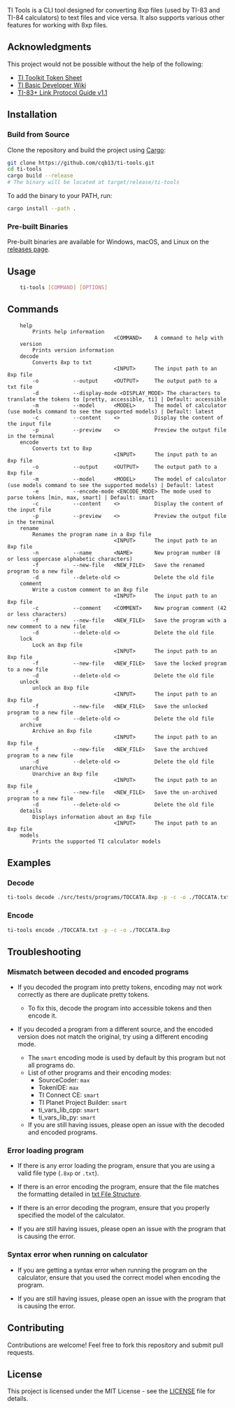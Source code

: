 TI Tools is a CLI tool designed for converting 8xp files (used by TI-83 and TI-84 calculators) to text files and vice versa. It also supports various other features for working with 8xp files.

## Acknowledgments

This project would not be possible without the help of the following:

- [TI Toolkit Token Sheet](https://github.com/TI-Toolkit/tokens)
- [TI Basic Developer Wiki](http://tibasicdev.wikidot.com/tokens)
- [TI-83+ Link Protocol Guide v1.1](https://merthsoft.com/linkguide/ti83+/fformat.html)

## Installation

### Build from Source

Clone the repository and build the project using [Cargo](https://doc.rust-lang.org/cargo/getting-started/installation.html):

```sh
git clone https://github.com/cqb13/ti-tools.git
cd ti-tools
cargo build --release
# The binary will be located at target/release/ti-tools
```

To add the binary to your PATH, run:

```sh
cargo install --path .
```

### Pre-built Binaries

Pre-built binaries are available for Windows, macOS, and Linux on the [releases page](https://github.com/cqb13/ti-tools/releases).

## Usage

```sh
    ti-tools [COMMAND] [OPTIONS]
```

## Commands

```
    help
        Prints help information
                                  <COMMAND>    A command to help with
    version
        Prints version information
    decode
        Converts 8xp to txt
                                  <INPUT>      The input path to an 8xp file
        -o           --output     <OUTPUT>     The output path to a txt file
        -d           --display-mode <DISPLAY_MODE> The characters to translate the tokens to [pretty, accessible, ti] | Default: accessible
        -m           --model      <MODEL>      The model of calculator (use models command to see the supported models) | Default: latest
        -c           --content    <>           Display the content of the input file
        -p           --preview    <>           Preview the output file in the terminal
    encode
        Converts txt to 8xp
                                  <INPUT>      The input path to an 8xp file
        -o           --output     <OUTPUT>     The output path to a 8xp file
        -m           --model      <MODEL>      The model of calculator (use models command to see the supported models) | Default: latest
        -e           --encode-mode <ENCODE_MODE> The mode used to parse tokens [min, max, smart] | Default: smart
        -c           --content    <>           Display the content of the input file
        -p           --preview    <>           Preview the output file in the terminal
    rename
        Renames the program name in a 8xp file
                                  <INPUT>      The input path to an 8xp file
        -n           --name       <NAME>       New program number (8 or less uppercase alphabetic characters)
        -f           --new-file   <NEW_FILE>   Save the renamed program to a new file
        -d           --delete-old <>           Delete the old file
    comment
        Write a custom comment to an 8xp file
                                  <INPUT>      The input path to an 8xp file
        -c           --comment    <COMMENT>    New program comment (42 or less characters)
        -f           --new-file   <NEW_FILE>   Save the program with a new comment to a new file
        -d           --delete-old <>           Delete the old file
    lock
        Lock an 8xp file
                                  <INPUT>      The input path to an 8xp file
        -f           --new-file   <NEW_FILE>   Save the locked program to a new file
        -d           --delete-old <>           Delete the old file
    unlock
        unlock an 8xp file
                                  <INPUT>      The input path to an 8xp file
        -f           --new-file   <NEW_FILE>   Save the unlocked program to a new file
        -d           --delete-old <>           Delete the old file
    archive
        Archive an 8xp file
                                  <INPUT>      The input path to an 8xp file
        -f           --new-file   <NEW_FILE>   Save the archived program to a new file
        -d           --delete-old <>           Delete the old file
    unarchive
        Unarchive an 8xp file
                                  <INPUT>      The input path to an 8xp file
        -f           --new-file   <NEW_FILE>   Save the un-archived program to a new file
        -d           --delete-old <>           Delete the old file
    details
        Displays information about an 8xp file
                                  <INPUT>      The input path to an 8xp file
    models
        Prints the supported TI calculator models
```

## Examples

### Decode

```sh
ti-tools decode ./src/tests/programs/TOCCATA.8xp -p -c -o ./TOCCATA.txt
```

### Encode

```sh
ti-tools encode ./TOCCATA.txt -p -c -o ./TOCCATA.8xp
```

## Troubleshooting

### Mismatch between decoded and encoded programs

- If you decoded the program into pretty tokens, encoding may not work correctly as there are duplicate pretty tokens.

  - To fix this, decode the program into accessible tokens and then encode it.

- If you decoded a program from a different source, and the encoded version does not match the original, try using a different encoding mode.
  - The `smart` encoding mode is used by default by this program but not all programs do.
  - List of other programs and their encoding modes:
    - SourceCoder: `max`
    - TokenIDE: `max`
    - TI Connect CE: `smart`
    - TI Planet Project Builder: `smart`
    - ti_vars_lib_cpp: `smart`
    - ti_vars_lib_py: `smart`
  - If you are still having issues, please open an issue with the decoded and encoded programs.

### Error loading program

- If there is any error loading the program, ensure that you are using a valid file type (`.8xp` or `.txt`).
- If there is an error encoding the program, ensure that the file matches the formatting detailed in [txt File Structure](txt-file-structure).
- If there is an error decoding the program, ensure that you properly specified the model of the calculator.

- If you are still having issues, please open an issue with the program that is causing the error.

### Syntax error when running on calculator

- If you are getting a syntax error when running the program on the calculator, ensure that you used the correct model when encoding the program.

- If you are still having issues, please open an issue with the program that is causing the error.

## Contributing

Contributions are welcome! Feel free to fork this repository and submit pull requests.

## License

This project is licensed under the MIT License - see the [LICENSE](LICENSE) file for details.
